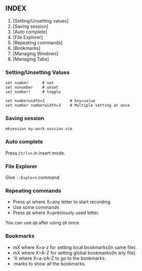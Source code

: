 ## INDEX ##

1. [Setting/Unsetting values]
2. [Saving session]
3. [Auto complete]
4. [File Explorer]
5. [Repeating commands]
6. [Bookmarks]
7. [Managing Windows]
8. [Managing Tabs]

### Setting/Unsetting Values ###

```
set number      # set
set nonumber    # unset
set number!     # toggle

set numberwidth=3           # key=value
set number numberwidth=3    # Multiple setting at once
```

### Saving session ###

```
mksession my-work-session.vim
```

### Auto complete ###

Press `Ctrl+n` in insert mode.

### File Explorer ###

Give `::Explore` command

### Repeating commands ###

* Press `qX` where X=any letter to start recording.
* Use some commands
* Press `@X` where X=previously used letter.

You can use `@@` after using `@X` once.

### Bookmarks ###

* mX where X=a-z for setting local bookmarks(In same file).
* mX where X=A-Z for setting global bookmarks(In any file).
* 'X where X=a-zA-Z to go to the bookmarks.
* :marks to show all the bookmarks.
